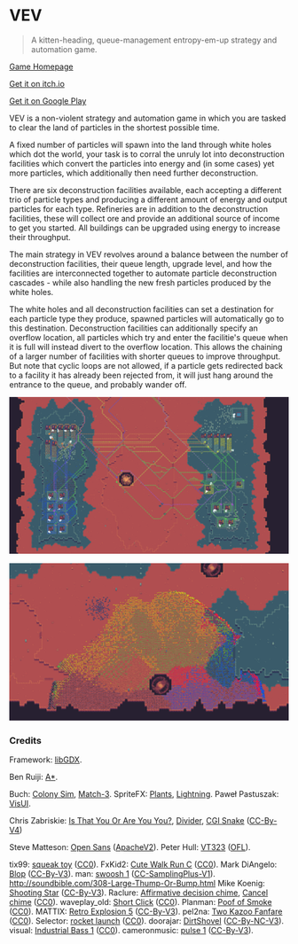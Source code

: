 # VEV

> A kitten-heading, queue-management entropy-em-up strategy and automation game.

[Game Homepage](http://tim-martin.co.uk/2021/08/24/vev.html)

[Get it on itch.io](https://timboe.itch.io/vev)

[Get it on Google Play](https://play.google.com/store/apps/details?id=timboe.vev)

VEV is a non-violent strategy and automation game in which you are tasked to clear the land of particles in the shortest possible time.

A fixed number of particles will spawn into the land through white holes which dot the world, your task is to corral the unruly lot into deconstruction facilities which convert the particles into energy and (in some cases) yet more particles, which additionally then need further deconstruction.

There are six deconstruction facilities available, each accepting a different trio of particle types and producing a different amount of energy and output particles for each type. Refineries are in addition to the deconstruction facilities, these will collect ore and provide an additional source of income to get you started. All buildings can be upgraded using energy to increase their throughput.

The main strategy in VEV revolves around a balance between the number of deconstruction facilities, their queue length, upgrade level, and how the facilities are interconnected together to automate particle deconstruction cascades - while also handling the new fresh particles produced by the white holes.

The white holes and all deconstruction facilities can set a destination for each particle type they produce, spawned particles will automatically go to this destination. Deconstruction facilities can additionally specify an overflow location, all particles which try and enter the facilitie's queue when it is full will instead divert to the overflow location. This allows the chaining of a larger number of facilities with shorter queues to improve throughput. But note that cyclic loops are not allowed, if a particle gets redirected back to a facility it has already been rejected from, it will just hang around the entrance to the queue, and probably wander off.

![Screenshot1](https://github.com/timboe/vev/blob/master/promotional/vev_desktop_1.png?raw=true)

![Screenshot2](https://github.com/timboe/vev/blob/master/promotional/vev_desktop_2.png?raw=true)

### Credits

Framework: [libGDX](https://libgdx.badlogicgames.com/).

Ben Ruiji: [A\*](https://gist.github.com/benruijl/3385624).

Buch: [Colony Sim](https://opengameart.org/content/colony-sim-assets), [Match-3](https://opengameart.org/content/match-3).
SpriteFX: [Plants](https://spritefx.blogspot.com/2013/07/sprite-plants.html), [Lightning](https://spritefx.blogspot.com/2013/04/sprite-lightning.html).
Paweł Pastuszak: [VisUI](https://github.com/kotcrab/vis-ui).

Chris Zabriskie: [Is That You Or Are You You?](https://chriszabriskie.com/reappear), [Divider](https://chriszabriskie.bandcamp.com/album/divider), [CGI Snake](https://chriszabriskie.bandcamp.com/album/divider) ([CC-By-V4](https://creativecommons.org/licenses/by/4.0/))

Steve Matteson: [Open Sans](https://fonts.google.com/specimen/Open+Sans) ([ApacheV2](https://www.apache.org/licenses/LICENSE-2.0)).
Peter Hull: [VT323](https://fonts.google.com/specimen/VT323) ([OFL](http://scripts.sil.org/cms/scripts/page.php?site_id=nrsi&id=OFL_web)).

tix99: [squeak toy](https://freesound.org/people/tix99/packs/21312/) ([CC0](https://creativecommons.org/publicdomain/zero/1.0/)).
FxKid2: [Cute Walk Run C](https://freesound.org/people/FxKid2/sounds/365810/) ([CC0](https://creativecommons.org/publicdomain/zero/1.0/)).
Mark DiAngelo: [Blop](https://soundbible.com/2067-Blop.html) ([CC-By-V3](https://creativecommons.org/licenses/by/3.0/)).
man: [swoosh 1](http://soundbible.com/682-Swoosh-1.html) ([CC-SamplingPlus-V1](https://creativecommons.org/licenses/sampling+/1.0/)).
http://soundbible.com/308-Large-Thump-Or-Bump.html
Mike Koenig: [Shooting Star](https://soundbible.com/1744-Shooting-Star.html) ([CC-By-V3](https://creativecommons.org/licenses/by/3.0/)).
Raclure: [Affirmative decision chime](https://freesound.org/people/Raclure/sounds/405547/), [Cancel chime](https://freesound.org/people/Raclure/sounds/405548/) ([CC0](https://creativecommons.org/publicdomain/zero/1.0/)).
waveplay_old: [Short Click](https://freesound.org/people/waveplay_old/sounds/399934/) ([CC0](https://creativecommons.org/publicdomain/zero/1.0/)).
Planman: [Poof of Smoke](https://freesound.org/people/Planman/sounds/208111/) ([CC0](https://creativecommons.org/publicdomain/zero/1.0/)).
MATTIX: [Retro Explosion 5](https://freesound.org/people/MATTIX/sounds/441497/) ([CC-By-V3](https://creativecommons.org/licenses/by/3.0/)).
pel2na: [Two Kazoo Fanfare](https://freesound.org/people/pel2na/sounds/321937/) ([CC0](https://creativecommons.org/publicdomain/zero/1.0/)).
Selector: [rocket launch](https://freesound.org/people/Selector/sounds/250200/) ([CC0](https://creativecommons.org/publicdomain/zero/1.0/)).
doorajar: [DirtShovel](https://freesound.org/people/doorajar/sounds/427074/) ([CC-By-NC-V3](https://creativecommons.org/licenses/by-nc/3.0/)).
visual: [Industrial Bass 1](https://freesound.org/people/visual/sounds/16156/) ([CC0](https://creativecommons.org/publicdomain/zero/1.0/)).
cameronmusic: [pulse 1](https://freesound.org/people/cameronmusic/sounds/138421/) ([CC-By-V3](https://creativecommons.org/licenses/by/3.0/)).

